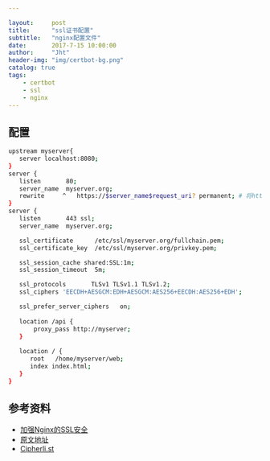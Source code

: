 ```yaml
---

layout:     post
title:      "ssl证书配置"
subtitle:   "nginx配置文件"
date:       2017-7-15 10:00:00
author:     "Jht"
header-img: "img/certbot-bg.png"
catalog: true
tags:
    - certbot
    - ssl
    - nginx
---
```


## 配置

 ```bash
 upstream myserver{
    server localhost:8080;
}
server {
    listen       80;
    server_name  myserver.org;
    rewrite     ^   https://$server_name$request_uri? permanent; # 将http访问自动转发给https
}
server {
    listen       443 ssl;
    server_name  myserver.org;

    ssl_certificate      /etc/ssl/myserver.org/fullchain.pem;
    ssl_certificate_key  /etc/ssl/myserver.org/privkey.pem;

    ssl_session_cache shared:SSL:1m;
    ssl_session_timeout  5m;

    ssl_protocols       TLSv1 TLSv1.1 TLSv1.2;
    ssl_ciphers 'EECDH+AESGCM:EDH+AESGCM:AES256+EECDH:AES256+EDH';

    ssl_prefer_server_ciphers   on;
     
    location /api {
        proxy_pass http://myserver;
    }
    
    location / {
       root   /home/myserver/web;
       index index.html;
    }
}


 ```

 ## 参考资料

 - [加强Nginx的SSL安全](http://www.oschina.net/translate/strong_ssl_security_on_nginx)
 - [原文地址](https://raymii.org/s/tutorials/Strong_SSL_Security_On_nginx.html)
 - [Cipherli.st](https://cipherli.st/)